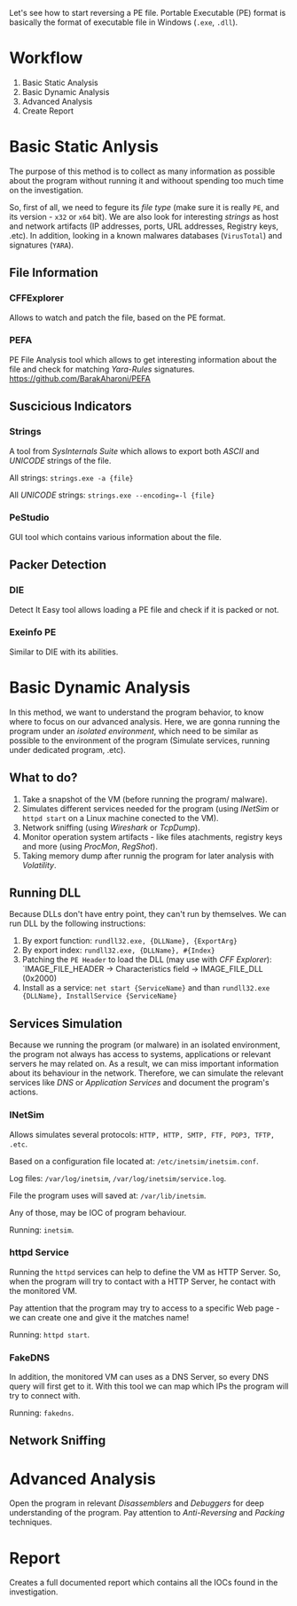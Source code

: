 Let's see how to start reversing a PE file.
Portable Executable (PE) format is basically the format of executable file in Windows (`.exe`, `.dll`).

# Workflow
1. Basic Static Analysis
2. Basic Dynamic Analysis
3. Advanced Analysis
5. Create Report


# Basic Static Anlysis
The purpose of this method is to collect as many information as possible about the program without running it and withoout spending too much time on the investigation.

So, first of all, we need to fegure its *file type* (make sure it is really `PE`, and its version - `x32` or `x64` bit). We are also look for interesting *strings* as host and network artifacts (IP addresses, ports, URL addresses, Registry keys, .etc).
In addition, looking in a known malwares databases (`VirusTotal`) and signatures (`YARA`).


## File Information

### CFFExplorer
Allows to watch and patch the file, based on the PE format.

### PEFA
PE File Analysis tool which allows to get interesting information about the file and check for matching *Yara-Rules* signatures.
https://github.com/BarakAharoni/PEFA


## Suscicious Indicators

### Strings
A tool from *SysInternals Suite* which allows to export both *ASCII* and *UNICODE* strings of the file.

All strings: `strings.exe -a {file}`

All *UNICODE* strings: `strings.exe --encoding=-l {file}`

### PeStudio
GUI tool which contains various information about the file.


## Packer Detection

### DIE
Detect It Easy tool allows loading a PE file and check if it is packed or not.

### Exeinfo PE
Similar to DIE with its abilities.


# Basic Dynamic Analysis
In this method, we want to understand the program behavior, to know where to focus on our advanced analysis. 
Here, we are gonna running the program under an *isolated environment*, which need to be similar as possible to the environment of the program (Simulate services, running under dedicated program, .etc).


## What to do?
1. Take a snapshot of the VM (before running the program/ malware).
2. Simulates different services needed for the program (using *INetSim* or `httpd start` on a Linux machine conected to the VM).
3. Network sniffing (using *Wireshark* or *TcpDump*).
4. Monitor operation system artifacts - like files atachments, registry keys and more (using *ProcMon*, *RegShot*).
5. Taking memory dump after runnig the program for later analysis with *Volatility*.


## Running DLL
Because DLLs don't have entry point, they can't run by themselves.
We can run DLL by the following instructions:
1. By export function: `rundll32.exe, {DLLName}, {ExportArg}`
2. By export index: `rundll32.exe, {DLLName}, #{Index}`
3. Patching the `PE Header` to load the DLL (may use with *CFF Explorer*): `IMAGE_FILE_HEADER -> Characteristics field -> IMAGE_FILE_DLL (0x2000)
4. Install as a service: `net start {ServiceName}` and than `rundll32.exe {DLLName}, InstallService {ServiceName}`


## Services Simulation
Because we running the program (or malware) in an isolated environment, the program not always has access to systems, applications or relevant servers he may related on. As a result, we can miss important information about its behaviour in the network.
Therefore, we can simulate the relevant services like *DNS* or *Application Services* and document the program's actions.

### INetSim
Allows simulates several protocols: `HTTP, HTTP, SMTP, FTF, POP3, TFTP, .etc`.

Based on a configuration file located at: `/etc/inetsim/inetsim.conf`.

Log files: `/var/log/inetsim`, `/var/log/inetsim/service.log`.

File the program uses will saved at: `/var/lib/inetsim`.

Any of those, may be IOC of program behaviour.

Running: `inetsim`.

### httpd Service
Running the `httpd` services can help to define the VM as HTTP Server. So, when the program will try to contact with a HTTP Server, he contact with the monitored VM.

Pay attention that the program may try to access to a specific Web page - we can create one and give it the matches name!

Running: `httpd start`.

### FakeDNS
In addition, the monitored VM can uses as a DNS Server, so every DNS query will first get to it. With this tool we can map which IPs the program will try to connect with.

Running: `fakedns`.


## Network Sniffing


# Advanced Analysis
Open the program in relevant *Disassemblers* and *Debuggers* for deep understanding of the program. Pay attention to *Anti-Reversing* and *Packing* techniques.

# Report
Creates a full documented report which contains all the IOCs found in the investigation.
